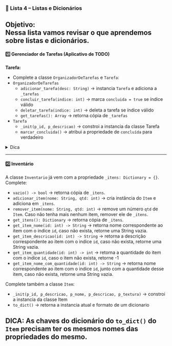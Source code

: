 ### 📘 **Lista 4 – Listas e Dicionários**

**Objetivo:**  
Nessa lista vamos revisar o que aprendemos sobre listas e dicionários.
---

#### **1️⃣ Gerenciador de Tarefas (Aplicativo de TODO)**  

**Tarefa:**  

- Complete a classe `OrganizadorDeTarefas` e `Tarefa`:
- `OrganizadorDeTarefas`
  - `adicionar_tarefa(desc: String)` → instancia `Tarefa` e adiciona a `_tarefas`
  - `concluir_tarefa(indice: int)` → marca `concluida = true` se índice válido
  - `deletar_tarefa(indice: int)` → deleta a tarefa se índice válido
  - `get_tarefas(): Array` → retorna cópia de `_tarefas`
- `Tarefa`
  - `_init(p_id, p_descricao)` → constroi a instancia da classe Tarefa
  - `marcar_concluida()` → atribui a propriedade de `concluída` para verdadeiro

<details><summary>Dica</summary>Use `tarefas.duplicate()` ou itere para criar um novo `Array` antes de retornar.</details>

---

#### **2️⃣ Inventário**  
A classe `Inventario` já vem com a propriedade `_itens: Dictionary = {}`. Complete:
- `vazio() -> bool` → retorna cópia de `_itens`.   
- `adicionar_item(nome: String, qtd: int)` → cria instância do `Item` e adiciona em `_itens`.
- `remover_item(nome: String, qtd: int)` → remove um número `qtd` de `Item`. Caso não tenha mais nenhum item, remover ele de `_itens`.
- `get_itens(): Dictionary` → retorna cópia de `_itens`.  
- `get_item_nome(id: int) -> String` → retorna nome correspondente ao item com o indice `id`, caso não exista, retorne uma String vazia. 
- `get_item_descricao(id: int) -> String` → retorna a descrição correspondente ao item com o indice `id`, caso não exista, retorne uma String vazia. 
- `get_item_quantidade(id: int) -> int` → retorna a quantidade do item com o indice `id`, caso o item não exista, retorne -1
- `get_item_nome_com_quantidade(id: int) -> String` → retorna nome correspondente ao item com o indice `id`, junto com a quantidade desse item, caso não exista, retorne uma String vazia. 

Complete também a classe `Item`:
  - `_init(p_id, p_descricao, p_nome, p_descricao, p_textura)` → constroi a instancia da classe Item
  - `to_dict()` → retorna a instancia atual e formato de um dicionario

DICA: As chaves do dicionário do `to_dict()` do `Item` precisam ter os mesmos nomes das propriedades do mesmo.
---
